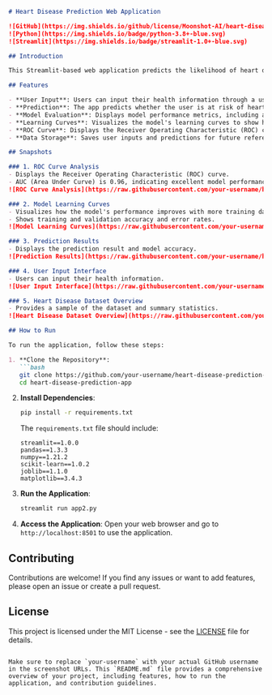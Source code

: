 
```markdown
# Heart Disease Prediction Web Application

![GitHub](https://img.shields.io/github/license/Moonshot-AI/heart-disease-prediction-app)
![Python](https://img.shields.io/badge/python-3.8+-blue.svg)
![Streamlit](https://img.shields.io/badge/streamlit-1.0+-blue.svg)

## Introduction

This Streamlit-based web application predicts the likelihood of heart disease based on user-provided health information. It utilizes a Random Forest Classifier model trained on the Heart Disease Dataset.

## Features

- **User Input**: Users can input their health information through a user-friendly interface.
- **Prediction**: The app predicts whether the user is at risk of heart disease and provides the probability of the prediction.
- **Model Evaluation**: Displays model performance metrics, including accuracy, precision, recall, and F1-score.
- **Learning Curves**: Visualizes the model's learning curves to show how performance improves with more training data.
- **ROC Curve**: Displays the Receiver Operating Characteristic (ROC) curve to evaluate the model's discrimination ability.
- **Data Storage**: Saves user inputs and predictions for future reference.

## Snapshots

### 1. ROC Curve Analysis
- Displays the Receiver Operating Characteristic (ROC) curve.
- AUC (Area Under Curve) is 0.96, indicating excellent model performance.
![ROC Curve Analysis](https://raw.githubusercontent.com/your-username/heart-disease-prediction-app/main/screenshots/roc_curve_analysis.png)

### 2. Model Learning Curves
- Visualizes how the model's performance improves with more training data.
- Shows training and validation accuracy and error rates.
![Model Learning Curves](https://raw.githubusercontent.com/your-username/heart-disease-prediction-app/main/screenshots/model_learning_curves.png)

### 3. Prediction Results
- Displays the prediction result and model accuracy.
![Prediction Results](https://raw.githubusercontent.com/your-username/heart-disease-prediction-app/main/screenshots/prediction_results.png)

### 4. User Input Interface
- Users can input their health information.
![User Input Interface](https://raw.githubusercontent.com/your-username/heart-disease-prediction-app/main/screenshots/user_input.png)

### 5. Heart Disease Dataset Overview
- Provides a sample of the dataset and summary statistics.
![Heart Disease Dataset Overview](https://raw.githubusercontent.com/your-username/heart-disease-prediction-app/main/screenshots/dataset_overview.png)

## How to Run

To run the application, follow these steps:

1. **Clone the Repository**:
   ```bash
   git clone https://github.com/your-username/heart-disease-prediction-app.git
   cd heart-disease-prediction-app
   ```

2. **Install Dependencies**:
   ```bash
   pip install -r requirements.txt
   ```
   The `requirements.txt` file should include:
   ```
   streamlit==1.0.0
   pandas==1.3.3
   numpy==1.21.2
   scikit-learn==1.0.2
   joblib==1.1.0
   matplotlib==3.4.3
   ```

3. **Run the Application**:
   ```bash
   streamlit run app2.py
   ```

4. **Access the Application**:
   Open your web browser and go to `http://localhost:8501` to use the application.

## Contributing

Contributions are welcome! If you find any issues or want to add features, please open an issue or create a pull request.

## License

This project is licensed under the MIT License - see the [LICENSE](LICENSE) file for details.
```

Make sure to replace `your-username` with your actual GitHub username in the screenshot URLs. This `README.md` file provides a comprehensive overview of your project, including features, how to run the application, and contribution guidelines.
